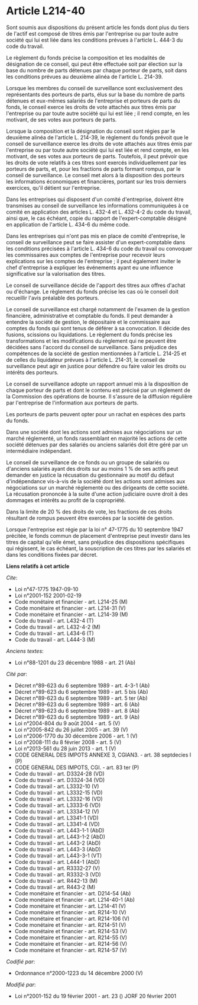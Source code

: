 # Article L214-40

Sont soumis aux dispositions du présent article les fonds dont plus du tiers de l'actif est composé de titres émis par
l'entreprise ou par toute autre société qui lui est liée dans les conditions prévues à l'article L. 444-3 du code du travail.

Le règlement du fonds précise la composition et les modalités de désignation de ce conseil, qui peut être effectuée soit par
élection sur la base du nombre de parts détenues par chaque porteur de parts, soit dans les conditions prévues au deuxième
alinéa de l'article L. 214-39.

Lorsque les membres du conseil de surveillance sont exclusivement des représentants des porteurs de parts, élus sur la base
du nombre de parts détenues et eux-mêmes salariés de l'entreprise et porteurs de parts du fonds, le conseil exerce les droits
de vote attachés aux titres émis par l'entreprise ou par toute autre société qui lui est liée ; il rend compte, en les
motivant, de ses votes aux porteurs de parts.

Lorsque la composition et la désignation du conseil sont régies par le deuxième alinéa de l'article L. 214-39, le règlement
du fonds prévoit que le conseil de surveillance exerce les droits de vote attachés aux titres émis par l'entreprise ou par
toute autre société qui lui est liée et rend compte, en les motivant, de ses votes aux porteurs de parts. Toutefois, il peut
prévoir que les droits de vote relatifs à ces titres sont exercés individuellement par les porteurs de parts, et, pour les
fractions de parts formant rompus, par le conseil de surveillance. Le conseil met alors à la disposition des porteurs les
informations économiques et financières, portant sur les trois derniers exercices, qu'il détient sur l'entreprise.

Dans les entreprises qui disposent d'un comité d'entreprise, doivent être transmises au conseil de surveillance les
informations communiquées à ce comité en application des articles L. 432-4 et L. 432-4-2 du code du travail, ainsi que, le
cas échéant, copie du rapport de l'expert-comptable désigné en application de l'article L. 434-6 du même code.

Dans les entreprises qui n'ont pas mis en place de comité d'entreprise, le conseil de surveillance peut se faire assister
d'un expert-comptable dans les conditions précisées à l'article L. 434-6 du code du travail ou convoquer les commissaires aux
comptes de l'entreprise pour recevoir leurs explications sur les comptes de l'entreprise ; il peut également inviter le chef
d'entreprise à expliquer les événements ayant eu une influence significative sur la valorisation des titres.

Le conseil de surveillance décide de l'apport des titres aux offres d'achat ou d'échange. Le règlement du fonds précise les
cas où le conseil doit recueillir l'avis préalable des porteurs.

Le conseil de surveillance est chargé notamment de l'examen de la gestion financière, administrative et comptable du fonds.
Il peut demander à entendre la société de gestion, le dépositaire et le commissaire aux comptes du fonds qui sont tenus de
déférer à sa convocation. Il décide des fusions, scissions ou liquidations. Le règlement du fonds précise les transformations
et les modifications du règlement qui ne peuvent être décidées sans l'accord du conseil de surveillance. Sans préjudice des
compétences de la société de gestion mentionnées à l'article L. 214-25 et de celles du liquidateur prévues à l'article L.
214-31, le conseil de surveillance peut agir en justice pour défendre ou faire valoir les droits ou intérêts des porteurs.

Le conseil de surveillance adopte un rapport annuel mis à la disposition de chaque porteur de parts et dont le contenu est
précisé par un règlement de la Commission des opérations de bourse. Il s'assure de la diffusion régulière par l'entreprise de
l'information aux porteurs de parts.

Les porteurs de parts peuvent opter pour un rachat en espèces des parts du fonds.

Dans une société dont les actions sont admises aux négociations sur un marché réglementé, un fonds rassemblant en majorité
les actions de cette société détenues par des salariés ou anciens salariés doit être géré par un intermédiaire indépendant.

Le conseil de surveillance de ce fonds ou un groupe de salariés ou d'anciens salariés ayant des droits sur au moins 1 % de
ses actifs peut demander en justice la récusation du gestionnaire au motif du défaut d'indépendance vis-à-vis de la société
dont les actions sont admises aux négociations sur un marché réglementé ou des dirigeants de cette société. La récusation
prononcée à la suite d'une action judiciaire ouvre droit à des dommages et intérêts au profit de la copropriété.

Dans la limite de 20 % des droits de vote, les fractions de ces droits résultant de rompus peuvent être exercées par la
société de gestion.

Lorsque l'entreprise est régie par la loi n° 47-1775 du 10 septembre 1947 précitée, le fonds commun de placement d'entreprise
peut investir dans les titres de capital qu'elle émet, sans préjudice des dispositions spécifiques qui régissent, le cas
échéant, la souscription de ces titres par les salariés et dans les conditions fixées par décret.

**Liens relatifs à cet article**

_Cite_:

  - Loi n°47-1775 1947-09-10
  - Loi n°2001-152 2001-02-19
  - Code monétaire et financier - art. L214-25 (M)
  - Code monétaire et financier - art. L214-31 (V)
  - Code monétaire et financier - art. L214-39 (M)
  - Code du travail - art. L432-4 (T)
  - Code du travail - art. L432-4-2 (M)
  - Code du travail - art. L434-6 (T)
  - Code du travail - art. L444-3 (M)

_Anciens textes_:

  - Loi n°88-1201 du 23 décembre 1988 - art. 21 (Ab)

_Cité par_:

  - Décret n°89-623 du 6 septembre 1989 - art. 4-3-1 (Ab)
  - Décret n°89-623 du 6 septembre 1989 - art. 5 bis (Ab)
  - Décret n°89-623 du 6 septembre 1989 - art. 5 ter (Ab)
  - Décret n°89-623 du 6 septembre 1989 - art. 6 (Ab)
  - Décret n°89-623 du 6 septembre 1989 - art. 8 (Ab)
  - Décret n°89-623 du 6 septembre 1989 - art. 9 (Ab)
  - Loi n°2004-804 du 9 août 2004 - art. 5 (V)
  - Loi n°2005-842 du 26 juillet 2005 - art. 39 (V)
  - Loi n°2006-1770 du 30 décembre 2006 - art. 1 (V)
  - Loi n°2008-111 du 8 février 2008 - art. 5 (V)
  - Loi n°2013-561 du 28 juin 2013 - art. 1 (V)
  - CODE GENERAL DES IMPOTS ANNEXE 3, CGIAN3. - art. 38 septdecies I (P)
  - CODE GENERAL DES IMPOTS, CGI. - art. 83 ter (P)
  - Code du travail - art. D3324-28 (VD)
  - Code du travail - art. D3324-34 (VD)
  - Code du travail - art. L3332-10 (V)
  - Code du travail - art. L3332-15 (VD)
  - Code du travail - art. L3332-16 (VD)
  - Code du travail - art. L3333-6 (VD)
  - Code du travail - art. L3334-12 (V)
  - Code du travail - art. L3341-1 (VD)
  - Code du travail - art. L3341-4 (VD)
  - Code du travail - art. L443-1-1 (AbD)
  - Code du travail - art. L443-1-2 (AbD)
  - Code du travail - art. L443-2 (AbD)
  - Code du travail - art. L443-3 (AbD)
  - Code du travail - art. L443-3-1 (VT)
  - Code du travail - art. L444-1 (AbD)
  - Code du travail - art. R3332-27 (V)
  - Code du travail - art. R3332-3 (VD)
  - Code du travail - art. R442-13 (M)
  - Code du travail - art. R443-2 (M)
  - Code monétaire et financier - art. D214-54 (Ab)
  - Code monétaire et financier - art. L214-40-1 (Ab)
  - Code monétaire et financier - art. L214-41 (V)
  - Code monétaire et financier - art. R214-10 (V)
  - Code monétaire et financier - art. R214-106 (V)
  - Code monétaire et financier - art. R214-51 (V)
  - Code monétaire et financier - art. R214-53 (V)
  - Code monétaire et financier - art. R214-55 (V)
  - Code monétaire et financier - art. R214-56 (V)
  - Code monétaire et financier - art. R214-57 (V)

_Codifié par_:

  - Ordonnance n°2000-1223 du 14 décembre 2000 (V)

_Modifié par_:

  - Loi n°2001-152 du 19 février 2001 - art. 23 () JORF 20 février 2001
